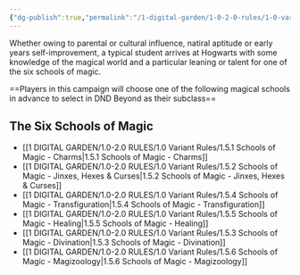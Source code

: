 ```yaml
---
{"dg-publish":true,"permalink":"/1-digital-garden/1-0-2-0-rules/1-0-variant-rules/1-5-schools-of-magic-mo-c/"}
---
```


Whether owing to parental or cultural influence, natiral aptitude or early years self-improvement, a typical student arrives at Hogwarts with some knowledge of the magical world and a particular leaning or talent for one of the six schools of magic.

==Players in this campaign will choose one of the following magical schools in advance to select in DND Beyond as their subclass==

## The Six Schools of Magic

- [[1 DIGITAL GARDEN/1.0-2.0 RULES/1.0 Variant Rules/1.5.1 Schools of Magic - Charms\|1.5.1 Schools of Magic - Charms]]
- [[1 DIGITAL GARDEN/1.0-2.0 RULES/1.0 Variant Rules/1.5.2 Schools of Magic - Jinxes, Hexes & Curses\|1.5.2 Schools of Magic - Jinxes, Hexes & Curses]]
- [[1 DIGITAL GARDEN/1.0-2.0 RULES/1.0 Variant Rules/1.5.4 Schools of Magic - Transfiguration\|1.5.4 Schools of Magic - Transfiguration]]
- [[1 DIGITAL GARDEN/1.0-2.0 RULES/1.0 Variant Rules/1.5.5 Schools of Magic - Healing\|1.5.5 Schools of Magic - Healing]]
- [[1 DIGITAL GARDEN/1.0-2.0 RULES/1.0 Variant Rules/1.5.3 Schools of Magic - Divination\|1.5.3 Schools of Magic - Divination]]
- [[1 DIGITAL GARDEN/1.0-2.0 RULES/1.0 Variant Rules/1.5.6 Schools of Magic - Magizoology\|1.5.6 Schools of Magic - Magizoology]]
